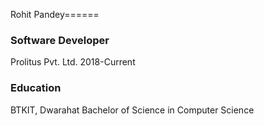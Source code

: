 Rohit Pandey======
### Software Developer
Prolitus Pvt. Ltd. 2018-Current

### Education
BTKIT, Dwarahat
Bachelor of Science in Computer Science 
